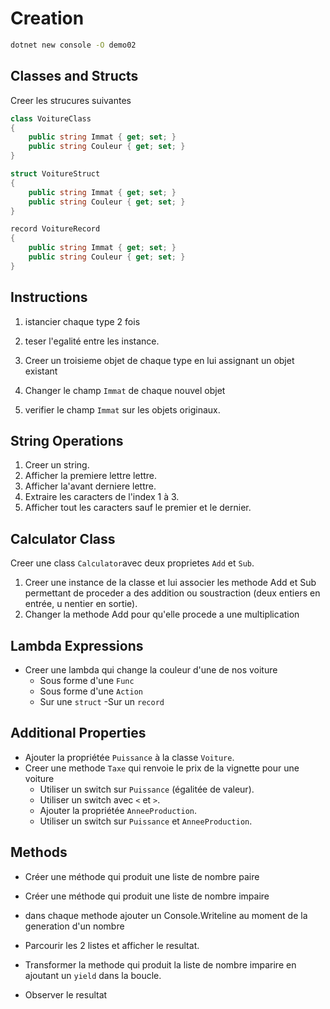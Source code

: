 # Creation

```bash
dotnet new console -O demo02
```

## Classes and Structs
Creer les  strucures suivantes

```csharp
class VoitureClass
{
    public string Immat { get; set; }
    public string Couleur { get; set; }
}

struct VoitureStruct
{
    public string Immat { get; set; }
    public string Couleur { get; set; }
}

record VoitureRecord
{
    public string Immat { get; set; }
    public string Couleur { get; set; }
}
```

## Instructions

1. istancier chaque type 2 fois
2. teser l'egalité entre les instance.

3. Creer un troisieme objet de chaque type en lui assignant un objet existant
4. Changer le champ `Immat` de chaque nouvel objet
5. verifier le champ `Immat` sur les objets originaux.


## String Operations

1. Creer un string.
2. Afficher la premiere lettre lettre.
3. Afficher la'avant derniere lettre.
4. Extraire les caracters  de l'index 1 à 3.
5. Afficher tout les caracters sauf le  premier et le dernier.



## Calculator Class

Creer une class `Calculator`avec deux proprietes `Add` et `Sub`.

1. Creer une instance de la classe et lui associer les methode Add et Sub permettant de proceder a des addition ou soustraction (deux entiers en entrée, u nentier en sortie).
2. Changer la methode Add pour qu'elle procede a une multiplication

## Lambda Expressions

- Creer une lambda qui change la couleur d'une de nos voiture
  - Sous forme d'une `Func`
  - Sous forme d'une `Action`
  - Sur une  `struct`
  -Sur un `record`

## Additional Properties

- Ajouter la propriétée `Puissance` à la classe `Voiture`.
- Creer une methode `Taxe` qui renvoie le prix de la vignette pour une voiture
    - Utiliser un switch sur `Puissance` (égalitée de valeur).  
    - Utiliser un switch avec `<` et `>`.
    - Ajouter la propriétée  `AnneeProduction`.
    - Utiliser un switch sur `Puissance` et  `AnneeProduction`.

## Methods

- Créer une méthode qui produit une liste de nombre paire 
- Créer une méthode qui produit une liste de nombre impaire 
- dans chaque methode ajouter un Console.Writeline au moment de la generation d'un nombre
- Parcourir les 2 listes et afficher le resultat.

- Transformer la methode qui produit la liste de nombre imparire en ajoutant un `yield` dans la boucle.
- Observer le resultat
